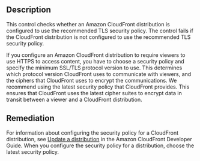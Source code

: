 ## Description

This control checks whether an Amazon CloudFront distribution is configured to use the recommended TLS security policy. The control fails if the CloudFront distribution is not configured to use the recommended TLS security policy.

If you configure an Amazon CloudFront distribution to require viewers to use HTTPS to access content, you have to choose a security policy and specify the minimum SSL/TLS protocol version to use. This determines which protocol version CloudFront uses to communicate with viewers, and the ciphers that CloudFront uses to encrypt the communications. We recommend using the latest security policy that CloudFront provides. This ensures that CloudFront uses the latest cipher suites to encrypt data in transit between a viewer and a CloudFront distribution.

## Remediation

For information about configuring the security policy for a CloudFront distribution, see [Update a distribution](https://docs.aws.amazon.com/AmazonCloudFront/latest/DeveloperGuide/HowToUpdateDistribution.html) in the Amazon CloudFront Developer Guide. When you configure the security policy for a distribution, choose the latest security policy.